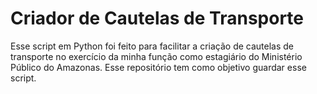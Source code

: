 # Criador de Cautelas de Transporte
Esse script em Python foi feito para facilitar a criação de cautelas de transporte no exercício da minha função como estagiário do Ministério Público do Amazonas. Esse repositório tem como objetivo guardar esse script.
